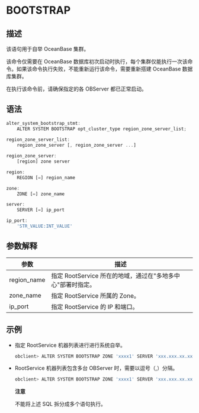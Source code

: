 BOOTSTRAP
==============================



描述
-----------------------

该语句用于自举 OceanBase 集群。

该命令仅需要在 OceanBase 数据库初次启动时执行，每个集群仅能执行一次该命令。如果该命令执行失败，不能重新运行该命令，需要重新搭建 OceanBase 数据库集群。

在执行该命令前，请确保指定的各 OBServer 都已正常启动。

语法
-----------------------

```javascript
alter_system_bootstrap_stmt:
    ALTER SYSTEM BOOTSTRAP opt_cluster_type region_zone_server_list;   
 
region_zone_server_list:
    region_zone_server [, region_zone_server ...]

region_zone_server:
    [region] zone server

region:
    REGION [=] region_name

zone:
    ZONE [=] zone_name

server:
    SERVER [=] ip_port

ip_port:
    'STR_VALUE:INT_VALUE'
```



参数解释
-------------------------



|   **参数**    |                **描述**                 |
|-------------|---------------------------------------|
| region_name | 指定 RootService 所在的地域，通过在"多地多中心"部署时指定。 |
| zone_name   | 指定 RootService 所属的 Zone。              |
| ip_port     | 指定 RootService 的 IP 和端口。              |



示例
-----------------------

* 指定 RootService 机器列表进行进行系统自举。

  ```javascript
  obclient> ALTER SYSTEM BOOTSTRAP ZONE 'xxxx1' SERVER 'xxx.xxx.xx.xx1:xxxx';
  ```



* RootService 机器列表包含多台 OBServer 时，需要以逗号（,）分隔。

  ```javascript
  obclient> ALTER SYSTEM BOOTSTRAP ZONE 'xxxx1' SERVER 'xxx.xxx.xx.xx1:xxxx', ZONE 'xxxx2' SERVER 'xxx.xxx.xx.xx2:xxxx', ZONE 'xxxx3' SERVER 'xxx.xxx.xx.xx3:xxxx';
  ```


  **注意**



  不能将上述 SQL 拆分成多个语句执行。
